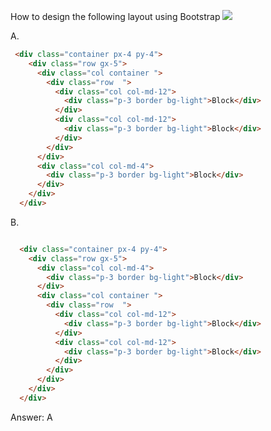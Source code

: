 How to design the following layout using Bootstrap
![](https://media.discordapp.net/attachments/1059741112715182130/1096483847522226287/image.png?width=1379&height=212)

A. 
```html
 <div class="container px-4 py-4">
    <div class="row gx-5">
      <div class="col container ">
        <div class="row  ">
          <div class="col col-md-12">
            <div class="p-3 border bg-light">Block</div>
          </div>
          <div class="col col-md-12">
            <div class="p-3 border bg-light">Block</div>
          </div>
        </div>
      </div>
      <div class="col col-md-4">
        <div class="p-3 border bg-light">Block</div>
      </div>
    </div>
  </div>
  ```
B. 
```html

  <div class="container px-4 py-4">
    <div class="row gx-5">
      <div class="col col-md-4">
        <div class="p-3 border bg-light">Block</div>
      </div>
      <div class="col container ">
        <div class="row  ">
          <div class="col col-md-12">
            <div class="p-3 border bg-light">Block</div>
          </div>
          <div class="col col-md-12">
            <div class="p-3 border bg-light">Block</div>
          </div>
        </div>
      </div>
    </div>
  </div>
  ```

Answer: A